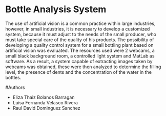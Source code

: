 # Bottle Analysis System
The use of artificial vision is a common practice within large industries, however, in small industries, it is necessary to develop a customized system, because it must adjust to the needs of the small producer, who must take special care of the quality of his products. The possibility of developing a quality control system for a small bottling plant based on artificial vision was evaluated. The resources used were 2 webcams, a small black background room, a controlled light system and MatLab as software. As a result, a system capable of extracting images taken by webcams was obtained, these were then analyzed to determine the filling level, the presence of dents and the concentration of the water in the bottles.

#Authors
* Eliza Thaiz Bolanos Barragan
* Luisa Fernanda Velasco Rivera
* Raul David Dominguez Sanchez
